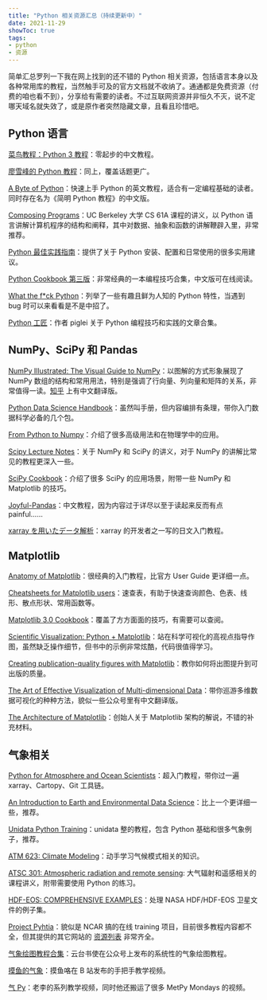 ```yaml
---
title: "Python 相关资源汇总（持续更新中）"
date: 2021-11-29
showToc: true
tags:
- python
- 资源
---
```


简单汇总罗列一下我在网上找到的还不错的 Python 相关资源，包括语言本身以及各种常用库的教程，当然触手可及的官方文档就不收纳了。通通都是免费资源（付费的咱也看不到），分享给有需要的读者。不过互联网资源并非恒久不灭，说不定哪天域名就失效了，或是原作者突然隐藏文章，且看且珍惜吧。

<!--more-->

## Python 语言

[菜鸟教程：Python 3 教程](https://www.runoob.com/python3/python3-tutorial.html)：零起步的中文教程。

[廖雪峰的 Python 教程](https://www.liaoxuefeng.com/wiki/1016959663602400)：同上，覆盖话题更广。

[A Byte of Python](https://python.swaroopch.com/)：快速上手 Python 的英文教程，适合有一定编程基础的读者。同时存在名为《简明 Python 教程》的中文版。

[Composing Programs](http://www.composingprograms.com/)：UC Berkeley 大学 CS 61A 课程的讲义，以 Python 语言讲解计算机程序的结构和阐释，其中对数据、抽象和函数的讲解鞭辟入里，非常推荐。

[Python 最佳实践指南](https://pythonguidecn.readthedocs.io/zh/latest/)：提供了关于 Python 安装、配置和日常使用的很多实用建议。

[Python Cookbook 第三版](https://python3-cookbook.readthedocs.io/zh_CN/latest/)：非常经典的一本编程技巧合集，中文版可在线阅读。

[What the f*ck Python](https://github.com/leisurelicht/wtfpython-cn)：列举了一些有趣且鲜为人知的 Python 特性，当遇到 bug 时可以来看看是不是中招了。

[Python 工匠](https://github.com/piglei/one-python-craftsman)：作者 piglei 关于 Python 编程技巧和实践的文章合集。

## NumPy、SciPy 和 Pandas

[NumPy Illustrated: The Visual Guide to NumPy](https://betterprogramming.pub/numpy-illustrated-the-visual-guide-to-numpy-3b1d4976de1d)：以图解的方式形象展现了 NumPy 数组的结构和常用用法，特别是强调了行向量、列向量和矩阵的关系，非常值得一读。[知乎](https://zhuanlan.zhihu.com/p/342356377) 上有中文翻译版。

[Python Data Science Handbook](https://jakevdp.github.io/PythonDataScienceHandbook/)：虽然叫手册，但内容编排有条理，带你入门数据科学必备的几个包。

[From Python to Numpy](https://www.labri.fr/perso/nrougier/from-python-to-numpy/)：介绍了很多高级用法和在物理学中的应用。

[Scipy Lecture Notes](https://scipy-lectures.org/)：关于 NumPy 和 SciPy 的讲义，对于 NumPy 的讲解比常见的教程更深入一些。

[SciPy Cookbook](https://scipy-cookbook.readthedocs.io)：介绍了很多 SciPy 的应用场景，附带一些 NumPy 和 Matplotlib 的技巧。

[Joyful-Pandas](http://joyfulpandas.datawhale.club/)：中文教程，因为内容过于详尽以至于读起来反而有点 painful……

[xarray を用いたデータ解析](https://qiita.com/fujiisoup/items/0d71995e54055e9708fc)：xarray 的开发者之一写的日文入门教程。

## Matplotlib

[Anatomy of Matplotlib](https://github.com/matplotlib/AnatomyOfMatplotlib)：很经典的入门教程，比官方 User Guide 更详细一点。

[Cheatsheets for Matplotlib users](https://github.com/matplotlib/cheatsheets/)：速查表，有助于快速查询颜色、色表、线形、散点形状、常用函数等。

[Matplotlib 3.0 Cookbook](https://github.com/apachecn/apachecn-ds-zh/tree/master/docs/matplotlib-30-cookbook)：覆盖了方方面面的技巧，有需要可以查阅。

[Scientific Visualization: Python + Matplotlib](https://github.com/rougier/scientific-visualization-book)：站在科学可视化的高视点指导作图，虽然缺乏操作细节，但书中的示例非常炫酷，代码很值得学习。

[Creating publication-quality figures with Matplotlib](https://github.com/jbmouret/matplotlib_for_papers)：教你如何将出图提升到可出版的质量。

[The Art of Effective Visualization of Multi-dimensional Data](https://towardsdatascience.com/the-art-of-effective-visualization-of-multi-dimensional-data-6c7202990c57)：带你巡游多维数据可视化的种种方法，貌似一些公众号里有中文翻译版。

[The Architecture of Matplotlib](http://aosabook.org/en/matplotlib.html)：创始人关于 Matplotlib 架构的解说，不错的补充材料。

## 气象相关

[Python for Atmosphere and Ocean Scientists](https://carpentries-lab.github.io/python-aos-lesson/)：超入门教程，带你过一遍 xarray、Cartopy、Git 工具链。

[An Introduction to Earth and Environmental Data Science](https://earth-env-data-science.github.io/intro.html)：比上一个更详细一些，推荐。

[Unidata Python Training](https://unidata.github.io/python-training/)：unidata 整的教程，包含 Python 基础和很多气象例子，推荐。

[ATM 623: Climate Modeling](http://www.atmos.albany.edu/facstaff/brose/classes/ATM623_Spring2015/Notes/index.html)：动手学习气候模式相关的知识。

[ATSC 301: Atmospheric radiation and remote sensing](https://clouds.eos.ubc.ca/~phil/courses/atsc301/): 大气辐射和遥感相关的课程讲义，附带需要使用 Python 的练习。

[HDF-EOS: COMPREHENSIVE EXAMPLES](https://hdfeos.org/zoo/index.php)：处理 NASA HDF/HDF-EOS 卫星文件的例子集。

[Project Pyhtia](https://projectpythia.org/)：貌似是 NCAR 搞的在线 training 项目，目前很多教程内容都不全，但其提供的其它网站的 [资源列表](https://projectpythia.org/gallery.html) 非常齐全。

[气象绘图教程合集](https://mp.weixin.qq.com/s/zX9IsuJ_QiH31Hq7P-2Mow)：云台书使在公众号上发布的系统性的气象绘图教程。

[摸鱼的气象](https://space.bilibili.com/9517712)：摸鱼咯在 B 站发布的手把手教学视频。

[气 Py](https://space.bilibili.com/676991774)：老李的系列教学视频，同时他还搬运了很多 MetPy Mondays 的视频。
